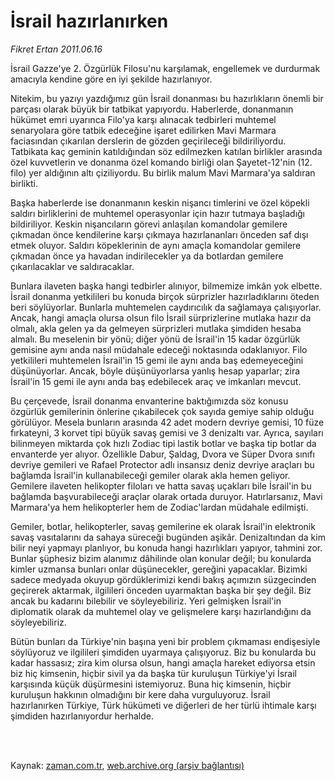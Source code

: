 # İsrail hazırlanırken

*Fikret Ertan 2011.06.16*

<td class="columnist-detail">
<p>İsrail Gazze'ye 2. Özgürlük Filosu'nu karşılamak, engellemek ve durdurmak amacıyla kendine göre en iyi şekilde hazırlanıyor.</p>
<p>
<div id="haberMetinDiv">
<p>Nitekim, bu yazıyı yazdığımız gün İsrail donanması bu hazırlıkların önemli bir parçası olarak büyük bir tatbikat yapıyordu. Haberlerde, donanmanın hükümet emri uyarınca Filo'ya karşı alınacak tedbirleri muhtemel senaryolara göre tatbik edeceğine işaret edilirken Mavi Marmara faciasından çıkarılan derslerin de gözden geçirileceği bildiriliyordu. Tatbikata kaç geminin katıldığından söz edilmezken katılan birlikler arasında özel kuvvetlerin ve donanma özel komando birliği olan Şayetet-12'nin (12. filo) yer aldığının altı çiziliyordu. Bu birlik malum Mavi Marmara'ya saldıran birlikti.
<p>Başka haberlerde ise donanmanın keskin nişancı timlerini ve özel köpekli saldırı birliklerini de muhtemel operasyonlar için hazır tutmaya başladığı bildiriliyor. Keskin nişancıların görevi anlaşılan komandolar gemilere çıkmadan önce kendilerine karşı çıkmaya hazırlananları önceden saf dışı etmek oluyor. Saldırı köpeklerinin de aynı amaçla komandolar gemilere çıkmadan önce ya havadan indirilecekler ya da botlardan gemilere çıkarılacaklar ve saldıracaklar.
<p>Bunlara ilaveten başka hangi tedbirler alınıyor, bilmemize imkân yok elbette. İsrail donanma yetkilileri bu konuda birçok sürprizler hazırladıklarını öteden beri söylüyorlar. Bunlarla muhtemelen caydırıcılık da sağlamaya çalışıyorlar. Ancak, hangi amaçla olursa olsun filo İsrail sürprizlerine mutlaka hazır da olmalı, akla gelen ya da gelmeyen sürprizleri mutlaka şimdiden hesaba almalı. Bu meselenin bir yönü; diğer yönü de İsrail'in 15 kadar özgürlük gemisine aynı anda nasıl müdahale edeceği noktasında odaklanıyor. Filo yetkilileri muhtemelen İsrail'in 15 gemi ile aynı anda baş edemeyeceğini düşünüyorlar. Ancak, böyle düşünüyorlarsa yanlış hesap yaparlar; zira İsrail'in 15 gemi ile aynı anda baş edebilecek araç ve imkanları mevcut.
<p>Bu çerçevede, İsrail donanma envanterine baktığımızda söz konusu özgürlük gemilerinin önlerine çıkabilecek çok sayıda gemiye sahip olduğu görülüyor. Mesela bunların arasında 42 adet modern devriye gemisi, 10 füze fırkateyni, 3 korvet tipi büyük savaş gemisi ve 3 denizaltı var. Ayrıca, sayıları bilinmeyen miktarda çok hızlı Zodiac tipi lastik botlar ve başka tip botlar da envanterde yer alıyor. Özellikle Dabur, Şaldag, Dvora ve Süper Dvora sınıfı devriye gemileri ve Rafael Protector adlı insansız deniz devriye araçları bu bağlamda İsrail'in kullanabileceği gemiler olarak akla hemen geliyor. Gemilere ilaveten helikopter filoları ve hatta savaş uçakları bile İsrail'in bu bağlamda başvurabileceği araçlar olarak ortada duruyor. Hatırlarsanız, Mavi Marmara'ya hem helikopterler hem de Zodiac'lardan müdahale edilmişti.
<p>Gemiler, botlar, helikopterler, savaş gemilerine ek olarak İsrail'in elektronik savaş vasıtalarını da sahaya süreceği bugünden aşikâr. Denizaltından da kim bilir neyi yapmayı planlıyor, bu konuda hangi hazırlıkları yapıyor, tahmini zor. Bunlar şüphesiz bizim alanımız dâhilinde olan konular değil; bu konularda kimler uzmansa bunları onlar düşünecekler, gereğini yapacaklar. Bizimki sadece medyada okuyup gördüklerimizi kendi bakış açımızın süzgecinden geçirerek aktarmak, ilgilileri önceden uyarmaktan başka bir şey değil. Biz ancak bu kadarını bilebilir ve söyleyebiliriz. Yeri gelmişken İsrail'in diplomatik olarak da muhtemel olay ve gelişmelere karşı hazırlandığını da söyleyebiliriz. 
<p>Bütün bunları da Türkiye'nin başına yeni bir problem çıkmaması endişesiyle söylüyoruz ve ilgilileri şimdiden uyarmaya çalışıyoruz. Biz bu konularda bu kadar hassasız; zira kim olursa olsun, hangi amaçla hareket ediyorsa etsin biz hiç kimsenin, hiçbir sivil ya da başka tür kuruluşun Türkiye'yi İsrail karşısında küçük düşürmesini istemiyoruz. Buna hiç kimsenin, hiçbir kuruluşun hakkının olmadığını bir kere daha vurguluyoruz. İsrail hazırlanırken Türkiye, Türk hükümeti ve diğerleri de her türlü ihtimale karşı şimdiden hazırlanıyordur herhalde. </p></p></p></p></p></p></div>
</p>


<p><br>
		 </br></p></td>

Kaynak: [zaman.com.tr](http://zaman.com.tr/yazar.do?yazino=1147390), [web.archive.org (arşiv bağlantısı)](http://web.archive.org/web/20110819085738/http://www.zaman.com.tr:80/yazar.do?yazino=1147390)
